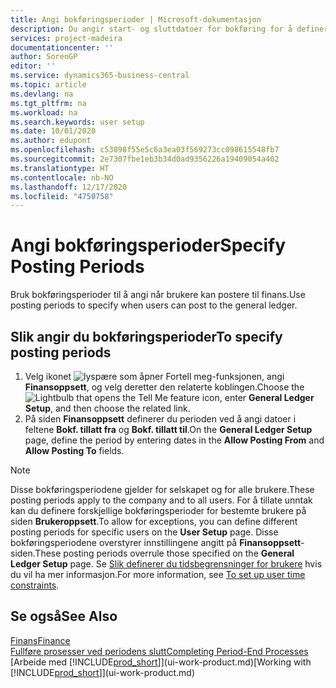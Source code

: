 ```yaml
---
title: Angi bokføringsperioder | Microsoft-dokumentasjon
description: Du angir start- og sluttdatoer for bokføring for å definere når brukere kan bokføre i Finans.
services: project-madeira
documentationcenter: ''
author: SorenGP
editor: ''
ms.service: dynamics365-business-central
ms.topic: article
ms.devlang: na
ms.tgt_pltfrm: na
ms.workload: na
ms.search.keywords: user setup
ms.date: 10/01/2020
ms.author: edupont
ms.openlocfilehash: c53898f55e5c6a3ea03f569273cc098615548fb7
ms.sourcegitcommit: 2e7307fbe1eb3b34d0ad9356226a19409054a402
ms.translationtype: HT
ms.contentlocale: nb-NO
ms.lasthandoff: 12/17/2020
ms.locfileid: "4750758"
---
```

# <a name="specify-posting-periods"></a><span data-ttu-id="bb32f-103">Angi bokføringsperioder</span><span class="sxs-lookup"><span data-stu-id="bb32f-103">Specify Posting Periods</span></span>
<span data-ttu-id="bb32f-104">Bruk bokføringsperioder til å angi når brukere kan postere til finans.</span><span class="sxs-lookup"><span data-stu-id="bb32f-104">Use posting periods to specify when users can post to the general ledger.</span></span>  

## <a name="to-specify-posting-periods"></a><span data-ttu-id="bb32f-105">Slik angir du bokføringsperioder</span><span class="sxs-lookup"><span data-stu-id="bb32f-105">To specify posting periods</span></span>
1. <span data-ttu-id="bb32f-106">Velg ikonet ![lyspære som åpner Fortell meg-funksjonen](media/ui-search/search_small.png "Fortell hva du vil gjøre"), angi **Finansoppsett**, og velg deretter den relaterte koblingen.</span><span class="sxs-lookup"><span data-stu-id="bb32f-106">Choose the ![Lightbulb that opens the Tell Me feature](media/ui-search/search_small.png "Tell me what you want to do") icon, enter **General Ledger Setup**, and then choose the related link.</span></span>  
2. <span data-ttu-id="bb32f-107">På siden **Finansoppsett** definerer du perioden ved å angi datoer i feltene **Bokf. tillatt fra** og **Bokf. tillatt til**.</span><span class="sxs-lookup"><span data-stu-id="bb32f-107">On the **General Ledger Setup** page, define the period by entering dates in the **Allow Posting From** and **Allow Posting To** fields.</span></span>  

> [!NOTE]  
>   <span data-ttu-id="bb32f-108">Disse bokføringsperiodene gjelder for selskapet og for alle brukere.</span><span class="sxs-lookup"><span data-stu-id="bb32f-108">These posting periods apply to the company and to all users.</span></span> <span data-ttu-id="bb32f-109">For å tillate unntak kan du definere forskjellige bokføringsperioder for bestemte brukere på siden **Brukeroppsett**.</span><span class="sxs-lookup"><span data-stu-id="bb32f-109">To allow for exceptions, you can define different posting periods for specific users on the **User Setup** page.</span></span> <span data-ttu-id="bb32f-110">Disse bokføringsperiodene overstyrer innstillingene angitt på **Finansoppsett**-siden.</span><span class="sxs-lookup"><span data-stu-id="bb32f-110">These posting periods overrule those specified on the **General Ledger Setup** page.</span></span> <span data-ttu-id="bb32f-111">Se [Slik definerer du tidsbegrensninger for brukere](ui-define-granular-permissions.md#to-set-up-user-time-constraints) hvis du vil ha mer informasjon.</span><span class="sxs-lookup"><span data-stu-id="bb32f-111">For more information, see [To set up user time constraints](ui-define-granular-permissions.md#to-set-up-user-time-constraints).</span></span>

## <a name="see-also"></a><span data-ttu-id="bb32f-112">Se også</span><span class="sxs-lookup"><span data-stu-id="bb32f-112">See Also</span></span>
[<span data-ttu-id="bb32f-113">Finans</span><span class="sxs-lookup"><span data-stu-id="bb32f-113">Finance</span></span>](finance.md)  
[<span data-ttu-id="bb32f-114">Fullføre prosesser ved periodens slutt</span><span class="sxs-lookup"><span data-stu-id="bb32f-114">Completing Period-End Processes</span></span>](year-how-complete-period-end-processes.md)  
<span data-ttu-id="bb32f-115">[Arbeide med [!INCLUDE[prod_short](includes/prod_short.md)]](ui-work-product.md)</span><span class="sxs-lookup"><span data-stu-id="bb32f-115">[Working with [!INCLUDE[prod_short](includes/prod_short.md)]](ui-work-product.md)</span></span>
